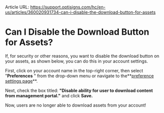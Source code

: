 Article URL: https://support.optisigns.com/hc/en-us/articles/360020931734-can-i-disable-the-download-button-for-assets

# Can I Disable the Download Button for Assets?

If, for security or other reasons, you want to disable the download button on
your assets, as shown below, you can do this in your account settings.

First, click on your account name in the top-right corner, then select
"**Preferences** " from the drop-down menu or navigate to the**[preference
settings page](https://app.optisigns.com/app/s/preference-settings)**.

Next, check the box titled: **"Disable ability for user to download content
from management portal."** and click **Save.**

Now, users are no longer able to download assets from your account!

